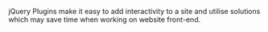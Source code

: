 jQuery Plugins make it easy to add interactivity to a site and utilise solutions which may save time  when working on website front-end.